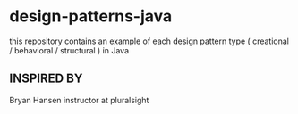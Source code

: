 # design-patterns-java

this repository contains an example of each design pattern type ( creational / behavioral / structural ) in Java

## INSPIRED BY 
 
 Bryan Hansen instructor at pluralsight 
